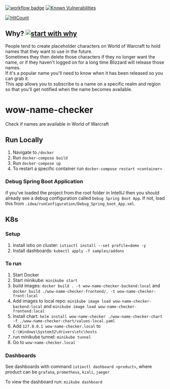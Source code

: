 [![workflow badge](https://github.com/zinbo/wow-name-checker/actions/workflows/main.yml/badge.svg)](https://github.com/zinbo/wow-name-checker/actions)
[![Known Vulnerabilities](https://snyk.io/test/github/zinbo/wow-name-checker/badge.svg)](https://snyk.io/test/github/zinbo/wow-name-checker/badge.svg)


[![HitCount](https://hits.dwyl.com/zinbo/wow-name-checker.svg)](https://hits.dwyl.com/zinbo/wow-name-checker)

## Why? [![start with why](https://img.shields.io/badge/start%20with-why%3F-brightgreen.svg?style=flat)](https://www.ted.com/talks/simon_sinek_how_great_leaders_inspire_action)
People tend to create placeholder characters on World of Warcraft to hold names that they want to use in the future.  
Sometimes they then delete those characters if they no longer want the name, or if they haven't logged on for a long time Blizzard will release those names.  
If it's a popular name you'll need to know when it has been released so you can grab it.  
This app allows you to subscribe to a name on a specific realm and region so that you'll get notified when the name becomes available.

# wow-name-checker

Check if names are available in World of Warcraft

## Run Locally
1. Navigate to `/docker`
2. Run `docker-compose build`
3. Run `docker-compose up`
4. To restart a specific container run `docker-compose restart <container>`

### Debug Spring Boot Application
if you've loaded the project from the root folder in IntelliJ then you should already see a debug configuration called `Debug Spring Boot App`. If not, load this from `.idea/runConfiguration/Debug_Spring_boot_App.xml`.

## K8s

### Setup
1. Install istio on cluster: `istioctl install --set profile=demo -y`
2. Install dashboards: `kubectl apply -f samples/addons`

### To run
1. Start Docker
2. Start minikube: `minikube start`
3. build images: `docker build . -t wow-name-checker-backend:local` and `docker build ./wow-name-checker-frontend/. -t wow-name-checker-front:local`
4. Add images to local repo: `minikube image load wow-name-checker-backend:local` and `minikube image load wow-name-checker-frontend:local` 
5. Install chart: `helm install wow-name-checker ./wow-name-checker-chart -f ./wow-name-checker-chart/values-local.yaml`
6. Add `127.0.0.1 wow-name-checker.local` to `C:\Windows\System32\drivers\etc\hosts`
7. run minikube tunnel: `minikube tunnel`
8. Go to `wow-name-checker.local`

### Dashboards
See dashboards with command `istioctl dashboard <product>`, where product can be `grafana`, `prometheus`, `kiali`, `jaeger`

To view the dashboard run: `miikube dashboard`
